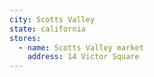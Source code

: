 ```yaml
---
city: Scotts Valley
state: california
stores:
  - name: Scotts Valley market
    address: 14 Victor Square
---
```

